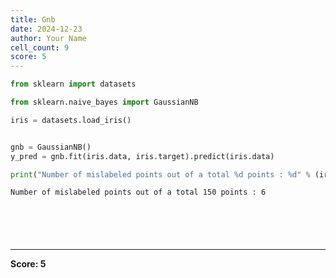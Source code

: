 ```yaml
---
title: Gnb
date: 2024-12-23
author: Your Name
cell_count: 9
score: 5
---
```


```python
from sklearn import datasets
```


```python
from sklearn.naive_bayes import GaussianNB
```


```python
iris = datasets.load_iris()


gnb = GaussianNB()
y_pred = gnb.fit(iris.data, iris.target).predict(iris.data)

```


```python
print("Number of mislabeled points out of a total %d points : %d" % (iris.data.shape[0],(iris.target != y_pred).sum()))
```

    Number of mislabeled points out of a total 150 points : 6



```python

```


```python

```


```python

```


```python

```


```python

```


---
**Score: 5**
